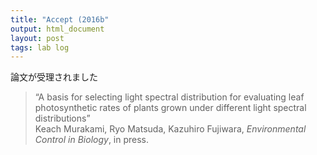 ```yaml
---
title: "Accept (2016b"
output: html_document
layout: post
tags: lab log
---
```


論文が受理されました  

> “A basis for selecting light spectral distribution for evaluating leaf photosynthetic rates of plants grown under different light spectral distributions”  
> Keach Murakami, Ryo Matsuda, Kazuhiro Fujiwara, *Environmental Control in Biology*, in press.
